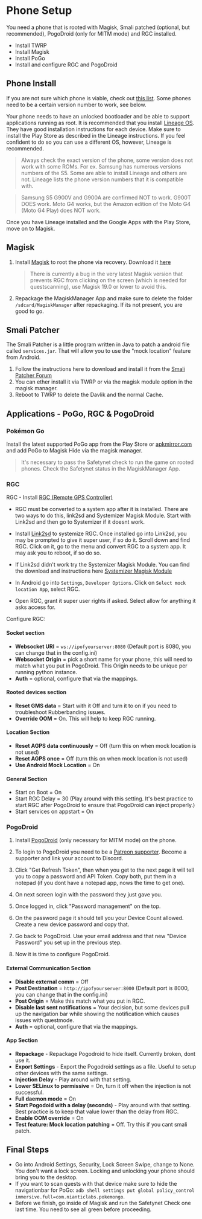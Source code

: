 # Phone Setup

You need a phone that is rooted with Magisk, Smali patched (optional, but recommended), PogoDroid (only for MITM mode) and RGC installed.

- Install TWRP
- Install Magisk
- Install PoGo
- Install and configure RGC and PogoDroid

## Phone Install

If you are not sure which phone is viable, check out [this list](https://github.com/Map-A-Droid/MAD-device-list). Some phones need to be a certain version number to work, see below.

Your phone needs to have an unlocked bootloader and be able to support applications running as root. It is recommended that you install [Lineage OS](https://lineageos.org/). They have good installation instructions for each device.  Make sure to install the Play Store as described in the Lineage instructions. 
If you feel confident to do so you can use a different OS, however, Lineage is recommended.
>Always check the exact version of the phone, some version does not work with some ROMs. For ex. Samsung has numerous versions numbers of the S5. Some are able to install Lineage and others are not. Lineage lists the phone version numbers that it is compatible with.

>Samsung S5 G900V and G900A are confirmed NOT to work. G900T DOES work.
Moto G4 works, but the Amazon edition of the Moto G4 (Moto G4 Play) does NOT work.

Once you have Lineage installed and the Google Apps with the Play Store, move on to Magisk.

## Magisk

1. Install [Magisk](https://www.xda-developers.com/how-to-install-magisk/) to root the phone via recovery. Download it [here](https://github.com/topjohnwu/Magisk/releases)
     >There is currently a bug in the very latest Magisk version that prevents RGC from clicking on the screen (which is needed for questscanning), use Magisk 19.0 or lower to avoid this.

2. Repackage the MagiskManager App and make sure to delete the folder `/sdcard/MagiskManager` after repackaging. If its not present, you are good to go.

## Smali Patcher

The Smali Patcher is a little program written in Java to patch a android file called `services.jar`. That will allow you to use the "mock location" feature from Android.

1. Follow the instructions here to download and install it from the [Smali Patcher Forum](https://forum.xda-developers.com/apps/magisk/module-smali-patcher-0-7-t3680053)
2. You can ether install it via TWRP or via the magisk module option in the magisk manager.
3. Reboot to TWRP to delete the Davlik and the normal Cache.

## Applications - PoGo, RGC & PogoDroid

### Pokémon Go

Install the latest supported PoGo app from the Play Store or [apkmirror.com](https://www.apkmirror.com/apk/niantic-inc/pokemon-go/) and add PoGo to Magisk Hide via the magisk manager.

>It's necessary to pass the Safetynet check to run the game on rooted phones. Check the Safetynet status in the MagiskManager App.

### RGC

RGC - Install [RGC (Remote GPS Controller)](https://github.com/Map-A-Droid/MAD/blob/master/APK/RemoteGpsController.apk)

- RGC must be converted to a system app after it is installed.  There are two ways to do this, link2sd and Systemizer Magisk Module.  Start with Link2sd and then go to Systemizer if it doesnt work.

- Install [Link2sd](https://play.google.com/store/apps/details?id=com.buak.Link2SD) to systemize RGC. Once installed go into Link2sd, you may be prompted to give it super user, if so do it.  Scroll down and find RGC.  Click on it, go to the menu and convert RGC to a system app.  It may ask you to reboot, if so do so.

- If Link2sd didn't work try the Systemizer Magisk Module. You can find the download and instructions here [Systemizer Magisk Module](https://forum.xda-developers.com/apps/magisk/module-app-systemizer-t3477512)

- In Android go into `Settings`, `Developer Options`.  Click on `Select mock location App`, select RGC.

- Open RGC, grant it super user rights if asked.  Select allow for anything it asks access for.

Configure RGC:

#### Socket section

- **Websocket URI** = `ws://ipofyourserver:8080` (Default port is 8080, you can change that in the config.ini)
- **Websocket Origin** = pick a short name for your phone, this will need to match what you put in PogoDroid.  This Origin needs to be unique per running python instance.
- **Auth** = optional, configure that via the mappings.

#### Rooted devices section

- **Reset GMS data** = Start with it Off and turn it to on if you need to troubleshoot Rubberbanding issues.
- **Override OOM** = On. This will help to keep RGC running.

#### Location Section

- **Reset AGPS data continuously** = Off (turn this on when mock location is not used)
- **Reset AGPS once** = Off (turn this on when mock location is not used)
- **Use Android Mock Location** = On

#### General Section

- Start on Boot = On
- Start RGC Delay = 30 (Play around with this setting. It's best practice to start RGC after PogoDroid to ensure that PogoDroid can inject properly.)
- Start services on appstart = On

### PogoDroid

1. Install [PogoDroid](https://www.maddev.de/apk/PogoDroid.apk) (only necessary for MITM mode) on the phone.

2. To login to PogoDroid you need to be a [Patreon supporter](https://www.patreon.com/user?u=14159560).  Become a supporter and link your account to Discord.  

3. Click "Get Refresh Token", then when you get to the next page it will tell you to copy a password and API Token.  Copy both, put them in a notepad (if you dont have a notepad app, nows the time to get one).

4. On next screen login with the password they just gave you.  

5. Once logged in, click "Password management" on the top.

6. On the password page it should tell you your Device Count allowed. Create a new device password and copy that.

7. Go back to PogoDroid. Use your email address and that new "Device Password" you set up in the previous step.

8. Now it is time to configure PogoDroid.

#### External Communication Section

- **Disable external comm** = Off
- **Post Destination** = `http://ipofyourserver:8000` (Default port is 8000, you can change that in the config.ini)
- **Post Origin** = Make this match what you put in RGC.  
- **Disable last sent notifications** = Your decision, but some devices pull up the navigation bar while showing the notification which causes issues with questmode.
- **Auth** = optional, configure that via the mappings.

#### App Section

- **Repackage** - Repackage Pogodroid to hide itself. Currently broken, dont use it.
- **Export Settings** - Export the Pogodroid settings as a file. Useful to setup other devices with the same settings.
- **Injection Delay** - Play around with that setting.
- **Lower SELinux to permissive** = On, turn it off when the injection is not successful.
- **Full daemon mode** = On
- **Start Pogodoid with a delay (seconds)** - Play around with that setting. Best practice is to keep that value lower than the delay from RGC.
- **Enable OOM override** = On
- **Test feature: Mock location patching** = Off. Try this if you cant smali patch.

## Final Steps

- Go into Android Settings, Security, Lock Screen Swipe, change to None. You don't want a lock screen. Locking and unlocking your phone should bring you to the desktop.
- If you want to scan quests with that device make sure to hide the navigationbar for PoGo: `adb shell settings put global policy_control immersive.full=com.nianticlabs.pokemongo`.
- Before we finish, go inside of Magisk and run the Safetynet Check one last time. You need to see all green before proceeding.
